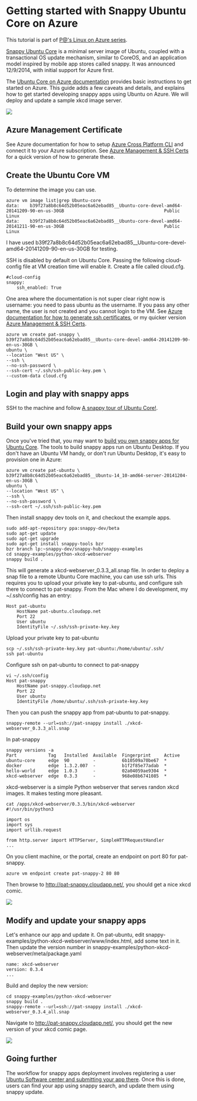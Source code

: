 # Getting started with Snappy Ubuntu Core on Azure

This tutorial is part of [P@'s Linux on Azure series](/../../).

[Snappy Ubuntu Core](http://www.ubuntu.com/cloud/tools/snappy) is a minimal server image of Ubuntu, coupled with a transactional OS update mechanism, similar to CoreOS, and an application model inspired by mobile app stores called snappy. It was announced 12/9/2014, with initial support for Azure first.

The [Ubuntu Core on Azure documentation](http://www.ubuntu.com/cloud/tools/snappy#snappy-azure) provides basic instructions to get started on Azure. This guide adds a few caveats and details, and explains how to get started developing snappy apps using Ubuntu on Azure. We will deploy and update a sample xkcd image server.

<img src="/img/snappy-xkcd-updated.png"/>


## Azure Management Certificate

See Azure documentation for how to setup [Azure Cross Platform CLI](http://azure.microsoft.com/en-us/documentation/articles/xplat-cli/) and connect it to your Azure subscription. See [Azure Management & SSH Certs](/../../blob/master/coreos/cluster/README.md#certs) for a quick version of how to generate these.

## Create the Ubuntu Core VM

To determine the image you can use.
```
azure vm image list|grep Ubuntu-core
data:    b39f27a8b8c64d52b05eac6a62ebad85__Ubuntu-core-devel-amd64-20141209-90-en-us-30GB                                      Public    Linux  
data:    b39f27a8b8c64d52b05eac6a62ebad85__Ubuntu-core-devel-amd64-20141211-90-en-us-30GB                                      Public    Linux  
```

I have used b39f27a8b8c64d52b05eac6a62ebad85__Ubuntu-core-devel-amd64-20141209-90-en-us-30GB for testing.

SSH is disabled by default on Ubuntu Core. Passing the following cloud-config file at VM creation time will enable it. Create a file called cloud.cfg.

```
#cloud-config
snappy:
    ssh_enabled: True
```

One area where the documentation is not super clear right now is username: you need to pass ubuntu as the username. If you pass any other name, the user is not created and you cannot login to the VM. See [Azure documentation for how to generate ssh certificates](http://azure.microsoft.com/en-us/documentation/articles/virtual-machines-linux-use-ssh-key/), or my quicker version [Azure Management & SSH Certs](/../../blob/master/coreos/cluster/README.md#certs).

```
azure vm create pat-snappy \
b39f27a8b8c64d52b05eac6a62ebad85__Ubuntu-core-devel-amd64-20141209-90-en-us-30GB \
ubuntu \
--location "West US" \
--ssh \
--no-ssh-password \
--ssh-cert ~/.ssh/ssh-public-key.pem \
--custom-data cloud.cfg
```

## Login and play with snappy apps

SSH to the machine and follow [A snappy tour of Ubuntu Core!](http://www.ubuntu.com/cloud/tools/snappy#core-tour).

## Build your own snappy apps

Once you've tried that, you may want to [build you own snappy apps for Ubuntu Core](http://www.ubuntu.com/cloud/tools/snappy#snappy-apps). The tools to build snappy apps run on Ubuntu Desktop. If you don't have an Ubuntu VM handy, or don't run Ubuntu Desktop, it's easy to provision one in Azure:

```
azure vm create pat-ubuntu \
b39f27a8b8c64d52b05eac6a62ebad85__Ubuntu-14_10-amd64-server-20141204-en-us-30GB \
ubuntu \
--location "West US" \
--ssh \
--no-ssh-password \
--ssh-cert ~/.ssh/ssh-public-key.pem
```

Then install snappy dev tools on it, and checkout the example apps.

```
sudo add-apt-repository ppa:snappy-dev/beta
sudo apt-get update
sudo apt-get upgrade
sudo apt-get install snappy-tools bzr
bzr branch lp:~snappy-dev/snappy-hub/snappy-examples
cd snappy-examples/python-xkcd-webserver
snappy build .
```
This will generate a xkcd-webserver_0.3.3_all.snap file. In order to deploy a snap file to a remote Ubuntu Core machine, you can use ssh urls. This requires you to upload your private key to pat-ubuntu, and configure ssh there to connect to pat-snappy. From the Mac where I do development, my ~/.ssh/config has an entry:

```
Host pat-ubuntu
    HostName pat-ubuntu.cloudapp.net
    Port 22
    User ubuntu
    IdentityFile ~/.ssh/ssh-private-key.key
```

Upload your private key to pat-ubuntu

```
scp ~/.ssh/ssh-private-key.key pat-ubuntu:/home/ubuntu/.ssh/
ssh pat-ubuntu
```

Configure ssh on pat-ubuntu to connect to pat-snappy

```
vi ~/.ssh/config
Host pat-snappy
    HostName pat-snappy.cloudapp.net
    Port 22
    User ubuntu
    IdentityFile /home/ubuntu/.ssh/ssh-private-key.key
```

Then you can push the snappy app from pat-ubuntu to pat-snappy.

```
snappy-remote --url=ssh://pat-snappy install ./xkcd-webserver_0.3.3_all.snap
```

In pat-snappy

```
snappy versions -a
Part            Tag   Installed  Available  Fingerprint     Active  
ubuntu-core     edge  90         -          6b10509a70be67  *       
docker          edge  1.3.2.007  -          b1f2f85e77adab  *       
hello-world     edge  1.0.3      -          02a04059ae9304  *       
xkcd-webserver  edge  0.3.3      -          968e08b6741085  *  
```

xkcd-webserver is a simple Python webserver that serves randon xkcd images. It makes testing more pleasant.

```
cat /apps/xkcd-webserver/0.3.3/bin/xkcd-webserver
#!/usr/bin/python3

import os
import sys
import urllib.request

from http.server import HTTPServer, SimpleHTTPRequestHandler
...
```

On you client machine, or the portal, create an endpoint on port 80 for pat-snappy.

```
azure vm endpoint create pat-snappy-2 80 80
```

Then browse to http://pat-snappy.cloudapp.net/, you should get a nice xkcd comic.

<img src="/img/snappy-xkcd.png"/>

## Modify and update your snappy apps

Let's enhance our app and update it. On pat-ubuntu, edit snappy-examples/python-xkcd-webserver/www/index.html, add some text in it. Then update the version number in snappy-examples/python-xkcd-webserver/meta/package.yaml

```
name: xkcd-webserver
version: 0.3.4
...
```
Build and deploy the new version:

```
cd snappy-examples/python-xkcd-webserver
snappy build .
snappy-remote --url=ssh://pat-snappy install ./xkcd-webserver_0.3.4_all.snap
```

Navigate to http://pat-snappy.cloudapp.net/, you should get the new version of your xkcd comic page.

<img src="/img/snappy-xkcd-updated.png"/>

## Going further

The workflow for snappy apps deployment involves registering a user [Ubuntu Software center and submitting your app there](https://myapps.developer.ubuntu.com/dev/click-apps/new/). Once this is done, users can find your app using snappy search, and update them using snappy update.
